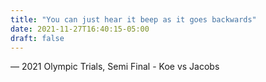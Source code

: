 ```yaml
---
title: "You can just hear it beep as it goes backwards"
date: 2021-11-27T16:40:15-05:00
draft: false
---
```

— 2021 Olympic Trials, Semi Final - Koe vs Jacobs